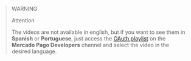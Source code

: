 > WARNING
>
> Attention
>
> The videos are not available in english, but if you want to see them in **Spanish** or **Portuguese**, just access the [OAuth playlist](https://www.youtube.com/watch?v=WWcGuv74vbs&list=PLCazXKuqZp3i-MTTlo_9LTVZBJVb-fEP_) on the **Mercado Pago Developers** channel and select the video in the desired language.
